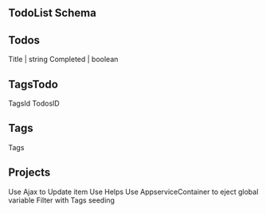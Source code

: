 ## TodoList Schema

## Todos

Title | string
Completed | boolean

## TagsTodo

TagsId
TodosID

## Tags

Tags

## Projects

Use Ajax to Update item
Use Helps
Use AppserviceContainer to eject global variable
Filter with Tags
seeding
